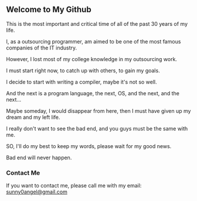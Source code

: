 ## Welcome to My Github

This is the most important and critical time of all of the past 30 years of my life.

I, as a outsourcing programmer, am aimed to be one of the most famous companies of the IT industry.

However, I lost most of my college knowledge in my outsourcing work.

I must start right now, to catch up with others, to gain my goals.

I decide to start with writing a compiler, maybe it's not so well.

And the next is a program language, the next, OS, and the next, and the next...

Maybe someday, I would disappear from here, then I must have given up my dream and my left life.

I really don't want to see the bad end, and you guys must be the same with me.

SO, I'll do my best to keep my words, please wait for my good news.

Bad end will never happen.


### Contact Me

If you want to contact me, please call me with my email: sunny0angel@gmail.com
